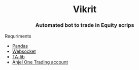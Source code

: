 # <h1 align="center">Vikrit</h1>
 <h3 align="center">Automated bot to trade in Equity scrips</h3>

Requriments
- [Pandas](https://pandas.pydata.org/docs/getting_started/install.html)
- [Websocket](https://pypi.org/project/websocket-client/)
- [TA-lib](https://ta-lib.org/)
- [Anjel One Trading account](https://trade.angelbroking.com/Login)
